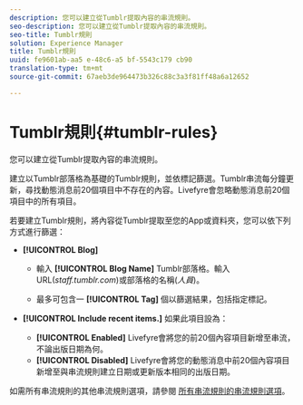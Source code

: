 ```yaml
---
description: 您可以建立從Tumblr提取內容的串流規則。
seo-description: 您可以建立從Tumblr提取內容的串流規則。
seo-title: Tumblr規則
solution: Experience Manager
title: Tumblr規則
uuid: fe9601ab-aa5 e-48c6-a5 bf-5543c179 cb90
translation-type: tm+mt
source-git-commit: 67aeb3de964473b326c88c3a3f81ff48a6a12652

---
```



# Tumblr規則{#tumblr-rules}

您可以建立從Tumblr提取內容的串流規則。

建立以Tumblr部落格為基礎的Tumblr規則，並依標記篩選。Tumblr串流每分鐘更新，尋找動態消息前20個項目中不存在的內容。Livefyre會忽略動態消息前20個項目中的所有項目。

若要建立Tumblr規則，將內容從Tumblr提取至您的App或資料夾，您可以依下列方式進行篩選：

* **[!UICONTROL Blog]**

   * 輸入 **[!UICONTROL Blog Name]** Tumblr部落格。輸入URL(*staff.tumblr.com*)或部落格的名稱(*人員*)。

   * 最多可包含一 **[!UICONTROL Tag]** 個以篩選結果，包括指定標記。

* **[!UICONTROL Include recent items.]** 如果此項目設為：

   * **[!UICONTROL Enabled]** Livefyre會將您的前20個內容項目新增至串流，不論出版日期為何。
   * **[!UICONTROL Disabled]** Livefyre會將您的動態消息中前20個內容項目新增至與串流規則建立日期或更新版本相同的出版日期。

如需所有串流規則的其他串流規則選項，請參閱 [所有串流規則的串流規則選項](../c-streams/c-stream-rule-options-for-all-stream-rules.md#c_stream_rule_options_for_all_stream_rules)。
